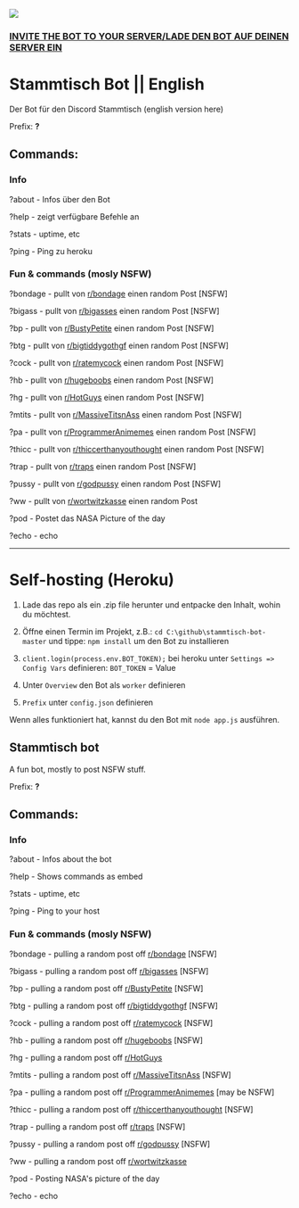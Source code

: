 [<img src="https://snrclan.com/wp-content/uploads/2020/02/join-discord-png-13.png">](https://discord.gg/rErSSHT)

### **[INVITE THE BOT TO YOUR SERVER/LADE DEN BOT AUF DEINEN SERVER EIN](https://discord.com/api/oauth2/authorize?client_id=717984462406680608&permissions=522304&scope=bot)**

# Stammtisch Bot || English
Der Bot für den Discord Stammtisch (english version here)

Prefix: **?** 

## Commands:

### Info

?about - Infos über den Bot

?help - zeigt verfügbare Befehle an

?stats - uptime, etc

?ping - Ping zu heroku


### Fun & commands (mosly NSFW)

?bondage - pullt von [r/bondage](https://old.reddit.com/r/bondage/ "r/bondage") einen random Post [NSFW]

?bigass - pullt von [r/bigasses](https://old.reddit.com/r/bigasses/ "r/bigasses") einen random Post [NSFW]

?bp - pullt von [r/BustyPetite](https://old.reddit.com/r/BustyPetite/ "r/BustyPetite") einen random Post [NSFW]

?btg - pullt von [r/bigtiddygothgf](https://old.reddit.com/r/bigtiddygothgf/ "r/bigtiddygothgf") einen random Post [NSFW]

?cock - pullt von [r/ratemycock](https://old.reddit.com/r/ratemycock/ "r/ratemycock") einen random Post [NSFW]

?hb - pullt von [r/hugeboobs](https://old.reddit.com/r/hugeboobs/ "r/hugeboobs") einen random Post [NSFW]

?hg - pullt von [r/HotGuys](https://old.reddit.com/r/HotGuys/ "r/HotGuys") einen random Post [NSFW]

?mtits - pullt von [r/MassiveTitsnAss](https://old.reddit.com/r/MassiveTitsnAss/ "r/MassiveTitsnAss") einen random Post [NSFW]

?pa - pullt von [r/ProgrammerAnimemes](https://old.reddit.com/r/ProgrammerAnimemes/ "r/ProgrammerAnimemes") einen random Post [NSFW]

?thicc - pullt von [r/thiccerthanyouthought](https://old.reddit.com/r/thiccerthanyouthought/ "r/thiccerthanyouthought") einen random Post [NSFW]


?trap - pullt von [r/traps](https://old.reddit.com/r/traps "r/traps") einen random Post [NSFW]

?pussy - pullt von [r/godpussy](https://old.reddit.com/r/godpussy "r/pussy") einen random Post [NSFW]

?ww - pullt von [r/wortwitzkasse](https://old.reddit.com/r/wortwitzkasse/ "r/wortwitzkasse") einen random Post 

?pod - Postet das NASA Picture of the day

?echo - echo



------------



# Self-hosting (Heroku)

1. Lade das repo als ein .zip file herunter und entpacke den Inhalt, wohin du möchtest.

2. Öffne einen Termin im Projekt, z.B.: `cd C:\github\stammtisch-bot-master`
und tippe: `npm install` um den Bot zu installieren

3. `client.login(process.env.BOT_TOKEN);` bei heroku unter `Settings => Config Vars` definieren: `BOT_TOKEN` = Value

4. Unter `Overview` den Bot als `worker` definieren

5. `Prefix` unter `config.json` definieren

Wenn alles funktioniert hat, kannst du den Bot mit `node app.js` ausführen.

## Stammtisch bot

A fun bot, mostly to post NSFW stuff.

Prefix: **?** 

## Commands:

### Info

?about - Infos about the bot

?help - Shows commands as embed

?stats - uptime, etc

?ping - Ping to your host


### Fun & commands (mosly NSFW)

?bondage - pulling a random post off [r/bondage](https://old.reddit.com/r/bondage/ "r/bondage") [NSFW]

?bigass - pulling a random post off [r/bigasses](https://old.reddit.com/r/bigasses/ "r/bigasses") [NSFW]

?bp - pulling a random post off [r/BustyPetite](https://old.reddit.com/r/BustyPetite/ "r/BustyPetite") [NSFW]

?btg - pulling a random post off [r/bigtiddygothgf](https://old.reddit.com/r/bigtiddygothgf/ "r/bigtiddygothgf") [NSFW]

?cock - pulling a random post off [r/ratemycock](https://old.reddit.com/r/ratemycock/ "r/ratemycock") [NSFW]

?hb - pulling a random post off [r/hugeboobs](https://old.reddit.com/r/hugeboobs/ "r/hugeboobs") [NSFW]

?hg - pulling a random post off [r/HotGuys](https://old.reddit.com/r/HotGuys/ "r/HotGuys")

?mtits - pulling a random post off [r/MassiveTitsnAss](https://old.reddit.com/r/MassiveTitsnAss/ "r/MassiveTitsnAss") [NSFW]

?pa - pulling a random post off [r/ProgrammerAnimemes](https://old.reddit.com/r/ProgrammerAnimemes/ "r/ProgrammerAnimemes") [may be NSFW]

?thicc - pulling a random post off [r/thiccerthanyouthought](https://old.reddit.com/r/thiccerthanyouthought/ "r/thiccerthanyouthought") [NSFW]


?trap - pulling a random post off [r/traps](https://old.reddit.com/r/traps "r/traps") [NSFW]

?pussy - pulling a random post off [r/godpussy](https://old.reddit.com/r/godpussy "r/pussy") [NSFW]

?ww - pulling a random post off [r/wortwitzkasse](https://old.reddit.com/r/wortwitzkasse/ "r/wortwitzkasse") 

?pod - Posting NASA's picture of the day

?echo - echo
